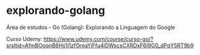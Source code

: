 # explorando-golang

Área de estudos - Go (Golang): Explorando a Linguagem do Google

Curso Udemy: https://www.udemy.com/course/curso-go/?srsltid=AfmBOoqnB6Hjj1i1zfOreaYiFfu4iDWscsCXRDxF6I9G0_dPqY5RT9b9
